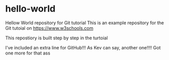 # hello-world 
Hellow World repository for Git tutorial 
This is an example repository for the Git tutoial on https://www.w3schools.com 

This repostiory is built step by step in the turtoial 

I've included an extra line for GitHub!!!
As Kev can say, another one!!!!
Got one more for that ass

